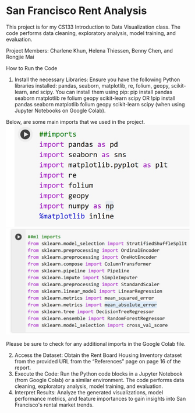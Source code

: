 # San Francisco Rent Analysis
This project is for my CS133 Introduction to Data Visualization class. The code performs data cleaning, exploratory analysis, model training, and evaluation.

Project Members: Charlene Khun, Helena Thiessen, Benny Chen, and Rongjie Mai

How to Run the Code
1. Install the necessary Libraries: Ensure you have the following Python libraries installed: pandas, seaborn, matplotlib, re, folium, geopy, scikit-learn, and scipy. 
You can install them using pip: pip install pandas seaborn matplotlib re folium geopy scikit-learn scipy OR !pip install pandas seaborn matplotlib folium geopy scikit-learn scipy (when using Jupyter Notebooks on Google Colab).

Below, are some main imports that we used in the project.
![CS133Imports1](CS133README_images/CS133Imports1.jpg)
![CS133Imports2](CS133README_images/CS133Imports2.jpg)

Please be sure to check for any additional imports in the Google Colab file.

2. Access the Dataset: Obtain the Rent Board Housing Inventory dataset from the provided URL from the “References” page on page 16 of the report. 
3. Execute the Code: Run the Python code blocks in a Jupyter Notebook (from Google Colab) or a similar environment. The code performs data cleaning, exploratory analysis, model training, and evaluation.
4. Interpret Results: Analyze the generated visualizations, model performance metrics, and feature importances to gain insights into San Francisco's rental market trends.

